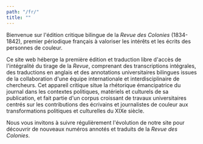 ```yaml
---
path: "/fr/"
title: ""
---
```


Bienvenue sur l'édition critique bilingue de la _Revue des Colonies_ (1834-1842), premier périodique français à valoriser les intérêts et les écrits des personnes de couleur.

Ce site web héberge la première édition et traduction libre d'accès de l'intégralité du tirage de la _Revue_, comprenant des transcriptions intégrales, des traductions en anglais et des annotations universitaires bilingues issues de la collaboration d'une équipe internationale et interdisciplinaire de chercheurs. Cet appareil critique situe la rhétorique émancipatrice du journal dans les contextes politiques, matériels et culturels de sa publication, et fait partie d'un corpus croissant de travaux universitaires centrés sur les contributions des écrivains et journalistes de couleur aux transformations politiques et culturelles du XIXe siècle.

Nous vous invitons à suivre régulièrement l'évolution de notre site pour découvrir de nouveaux numéros annotés et traduits de la _Revue des Colonies_.